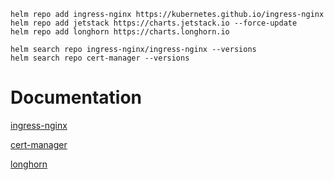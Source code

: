 ```
helm repo add ingress-nginx https://kubernetes.github.io/ingress-nginx
helm repo add jetstack https://charts.jetstack.io --force-update
helm repo add longhorn https://charts.longhorn.io

helm search repo ingress-nginx/ingress-nginx --versions
helm search repo cert-manager --versions
```

# Documentation
[ingress-nginx](https://github.com/kubernetes/ingress-nginx)

[cert-manager](https://github.com/cert-manager/cert-manager)

[longhorn](https://github.com/longhorn/longhorn)
